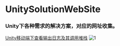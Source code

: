 # UnitySolutionWebSite
### Unity下各种需求的解决方案，对应的网址收集。
[Unity移动端下查看输出日志及其调用堆栈](https://github.com/SpaceMadness/lunar-unity-console)
![1](https://cloud.githubusercontent.com/assets/786644/14592627/a7757736-04d5-11e6-9eef-62257823a83a.png)
